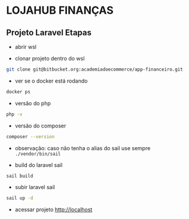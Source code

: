 # LOJAHUB FINANÇAS

## Projeto Laravel Etapas
- abrir wsl

- clonar projeto dentro do wsl
```sh
git clone git@bitbucket.org:academiadoecommerce/app-financeiro.git
```
- ver se o docker está rodando 
```sh
docker ps
```

- versão do php 
```sh
php -v
```

- versão do composer 
```sh
composer --version
```
- observação: caso não tenha o alias do sail use sempre `./vendor/bin/sail`

- build do laravel sail
```sh
sail build
```

- subir laravel sail
```sh
sail up -d
```

- acessar projeto [http://localhost](http://localhost)
